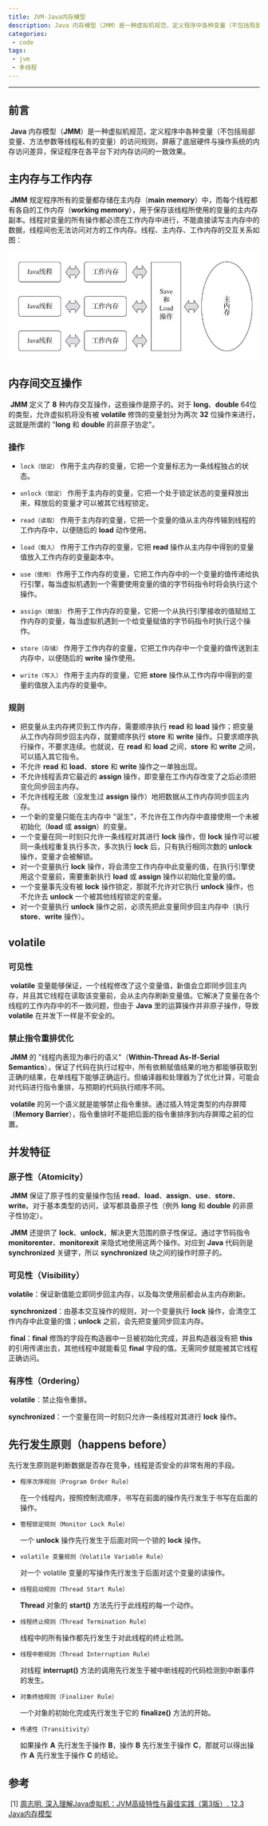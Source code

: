 ```yaml
---
title: JVM-Java内存模型
description: Java 内存模型（JMM）是一种虚拟机规范，定义程序中各种变量（不包括局部变量、方法参数等线程私有的变量）的访问规则，屏蔽了底层硬件与操作系统的内存访问差异，保证程序在各平台下对内存访问的一致效果。
categories: 
 - code
tags:
 - jvm
 - 多线程
---
```


------

## 前言

​	**Java** 内存模型（**JMM**）是一种虚拟机规范，定义程序中各种变量（不包括局部变量、方法参数等线程私有的变量）的访问规则，屏蔽了底层硬件与操作系统的内存访问差异，保证程序在各平台下对内存访问的一致效果。

## 主内存与工作内存

​	**JMM** 规定程序所有的变量都存储在主内存（**main memory**）中，而每个线程都有各自的工作内存（**working memory**），用于保存该线程所使用的变量的主内存副本。线程对变量的所有操作都必须在工作内存中进行，不能直接读写主内存中的数据，线程间也无法访问对方的工作内存。线程、主内存、工作内存的交互关系如图：

![线程、主内存、工作内存](https://github.com/guolanren/gallery/blob/master/found/2020-05-31-JVM-Java%E5%86%85%E5%AD%98%E6%A8%A1%E5%9E%8B/main-working-memory.png?raw=true)

## 内存间交互操作

​	**JMM** 定义了 **8** 种内存交互操作，这些操作是原子的。对于 **long**、**double** 64位的类型，允许虚拟机将没有被 **volatile** 修饰的变量划分为两次 **32** 位操作来进行，这就是所谓的 "**long** 和 **double** 的非原子协定"。

### 操作

- `lock（锁定）` 作用于主内存的变量，它把一个变量标志为一条线程独占的状态。

- `unlock（锁定）` 作用于主内存的变量，它把一个处于锁定状态的变量释放出来，释放后的变量才可以被其它线程锁定。

- `read（读取）` 作用于主内存的变量，它把一个变量的值从主内存传输到线程的工作内存中，以便随后的 **load** 动作使用。

- `load（载入）` 作用于工作内存的变量，它把 **read** 操作从主内存中得到的变量值放入工作内存的变量副本中。

- `use（使用）` 作用于工作内存的变量，它把工作内存中的一个变量的值传递给执行引擎，每当虚拟机遇到一个需要使用变量的值的字节码指令时将会执行这个操作。

- `assign（赋值）` 作用于工作内存的变量，它把一个从执行引擎接收的值赋给工作内存的变量，每当虚拟机遇到一个给变量赋值的字节码指令时执行这个操作。

- `store（存储）` 作用于工作内存的变量，它把工作内存中一个变量的值传送到主内存中，以便随后的 **write** 操作使用。

- `write（写入）` 作用于主内存的变量，它把 **store** 操作从工作内存中得到的变量的值放入主内存的变量中。

### 规则

- 把变量从主内存拷贝到工作内存，需要顺序执行 **read** 和 **load** 操作；把变量从工作内存同步回主内存，就要顺序执行 **store** 和 **write** 操作。只要求顺序执行操作，不要求连续。也就说，在 **read** 和 **load** 之间，**store** 和 **write** 之间，可以插入其它指令。
- 不允许 **read** 和 **load**、**store** 和 **write** 操作之一单独出现。
- 不允许线程丢弃它最近的 **assign** 操作，即变量在工作内存改变了之后必须把变化同步回主内存。
- 不允许线程无故（没发生过 **assign** 操作）地把数据从工作内存同步回主内存。
- 一个新的变量只能在主内存中 "诞生"，不允许在工作内存中直接使用一个未被初始化（**load** 或 **assign**）的变量。
- 一个变量在同一时刻只允许一条线程对其进行 **lock** 操作，但 **lock** 操作可以被同一条线程重复执行多次，多次执行 **lock** 后，只有执行相同次数的 **unlock** 操作，变量才会被解锁。
- 对一个变量执行 **lock** 操作，将会清空工作内存中此变量的值，在执行引擎使用这个变量前，需要重新执行 **load** 或 **assign** 操作以初始化变量的值。
- 一个变量事先没有被 **lock** 操作锁定，那就不允许对它执行 **unlock** 操作，也不允许去 **unlock** 一个被其他线程锁定的变量。
- 对一个变量执行 **unlock** 操作之前，必须先把此变量同步回主内存中（执行 **store**、**write** 操作）。

## volatile

### 可见性

​	**volatile** 变量能够保证，一个线程修改了这个变量值，新值会立即同步回主内存，并且其它线程在读取该变量前，会从主内存刷新变量值。它解决了变量在各个线程的工作内存中的不一致问题，但由于 **Java** 里的运算操作并非原子操作，导致 **volatile** 在并发下一样是不安全的。

### 禁止指令重排优化

​	**JMM**  的 "线程内表现为串行的语义"（**Within-Thread As-If-Serial Semantics**），保证了代码在执行过程中，所有依赖赋值结果的地方都能够获取到正确的结果，在单线程下能够正确运行。但编译器和处理器为了优化计算，可能会对代码进行指令重排，与预期的代码执行顺序不同。

​	**volatile** 的另一个语义就是能够禁止指令重排。通过插入特定类型的内存屏障（**Memory Barrier**），指令重排时不能把后面的指令重排序到内存屏障之前的位置。

## 并发特征

### 原子性（Atomicity）

​	**JMM** 保证了原子性的变量操作包括 **read**、**load**、**assign**、**use**、**store**、**write**。对于基本类型的访问，读写都具备原子性（例外 **long** 和 **double** 的非原子性协定）。

​	**JMM** 还提供了 **lock**、**unlock**，解决更大范围的原子性保证。通过字节码指令 **monitorenter**、**monitorexit** 来隐式地使用这两个操作。对应到 **Java** 代码则是  **synchronized** 关键字，所以 **synchronized** 块之间的操作时原子的。

### 可见性（Visibility）

​	**volatile**：保证新值能立即同步回主内存，以及每次使用前都会从主内存刷新。

​	**synchronized**：由基本交互操作的规则，对一个变量执行 **lock** 操作，会清空工作内存中此变量的值；**unlock** 之前，会先把变量同步回主内存。

​	**final**：**final** 修饰的字段在构造器中一旦被初始化完成，并且构造器没有把 **this** 的引用传递出去，其他线程中就能看见 **final** 字段的值。无需同步就能被其它线程正确访问。

### 有序性（Ordering）

​	**volatile**：禁止指令重排。

​	**synchronized**：一个变量在同一时刻只允许一条线程对其进行 **lock** 操作。

## 先行发生原则（happens before）

​	先行发生原则是判断数据是否存在竞争，线程是否安全的非常有用的手段。

- `程序次序规则（Program Order Rule）`

  在一个线程内，按照控制流顺序，书写在前面的操作先行发生于书写在后面的操作。

- `管程锁定规则（Monitor Lock Rule）`

  一个 **unlock** 操作先行发生于后面对同一个锁的 **lock** 操作。

- `volatile 变量规则（Volatile Variable Rule）`

  对一个 volatile 变量的写操作先行发生于后面对这个变量的读操作。

- `线程启动规则（Thread Start Rule）`

  **Thread** 对象的 **start()** 方法先行于此线程的每一个动作。

- `线程终止规则（Thread Termination Rule）`

  线程中的所有操作都先行发生于对此线程的终止检测。

- `线程中断规则（Thread Interruption Rule）`

  对线程 **interrupt()** 方法的调用先行发生于被中断线程的代码检测到中断事件的发生。

- `对象终结规则（Finalizer Rule）`

  一个对象的初始化完成先行发生于它的 **finalize()** 方法的开始。

- `传递性（Transitivity）`

  如果操作 **A** 先行发生于操作 **B**，操作 **B** 先行发生于操作 **C**，那就可以得出操作 **A** 先行发生于操作 **C** 的结论。

## 参考

​	\[1\] [周志明. 深入理解Java虚拟机：JVM高级特性与最佳实践（第3版）.  12.3 Java内存模型](<https://book.douban.com/subject/34907497/>)
